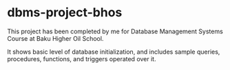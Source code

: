 # dbms-project-bhos

This project has been completed by me for Database Management Systems Course at Baku Higher Oil School.

It shows basic level of database initialization, and includes sample queries, procedures, functions, and triggers operated over it. 
